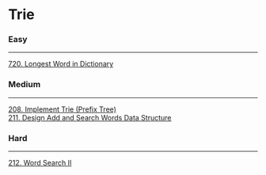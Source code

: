 # Trie

### Easy
---
[720. Longest Word in Dictionary](../solutions/0720-Longest%20Word%20in%20Dictionary.md)</br>

### Medium
---
[208. Implement Trie (Prefix Tree)](../solutions/0208-Implement%20Trie%20(Prefix%20Tree).md)</br>
[211. Design Add and Search Words Data Structure](../solutions/0211-Design%20Add%20and%20Search%20Words%20Data%20Structure.md)</br>

### Hard
---
[212. Word Search II](../solutions/0212-Word%20Search%20II.md)</br>
